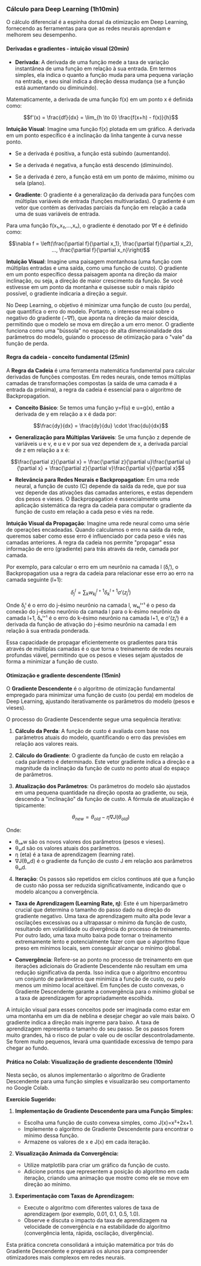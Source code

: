### Cálculo para Deep Learning (1h10min)

O cálculo diferencial é a espinha dorsal da otimização em Deep Learning, fornecendo as ferramentas para que as redes neurais aprendam e melhorem seu desempenho.

#### Derivadas e gradientes - intuição visual (20min)

- **Derivada**: A derivada de uma função mede a taxa de variação instantânea de uma função em relação à sua entrada. Em termos simples, ela indica o quanto a função muda para uma pequena variação na entrada, e seu sinal indica a direção dessa mudança (se a função está aumentando ou diminuindo).

Matematicamente, a derivada de uma função f(x) em um ponto x é definida como:

$$f'(x) = \frac{df}{dx} = \lim_{h \to 0} \frac{f(x+h) - f(x)}{h}$$

**Intuição Visual**: Imagine uma função f(x) plotada em um gráfico. A derivada em um ponto específico é a inclinação da linha tangente à curva nesse ponto.
- Se a derivada é positiva, a função está subindo (aumentando).
- Se a derivada é negativa, a função está descendo (diminuindo).
- Se a derivada é zero, a função está em um ponto de máximo, mínimo ou sela (plano).

- **Gradiente**: O gradiente é a generalização da derivada para funções com múltiplas variáveis de entrada (funções multivariadas). O gradiente é um vetor que contém as derivadas parciais da função em relação a cada uma de suas variáveis de entrada.

Para uma função f(x₁,x₂,...,xₙ), o gradiente é denotado por ∇f e é definido como:

$$\nabla f = \left(\frac{\partial f}{\partial x_1}, \frac{\partial f}{\partial x_2}, ..., \frac{\partial f}{\partial x_n}\right)$$

**Intuição Visual**: Imagine uma paisagem montanhosa (uma função com múltiplas entradas e uma saída, como uma função de custo). O gradiente em um ponto específico dessa paisagem aponta na direção da maior inclinação, ou seja, a direção de maior crescimento da função. Se você estivesse em um ponto da montanha e quisesse subir o mais rápido possível, o gradiente indicaria a direção a seguir.

No Deep Learning, o objetivo é minimizar uma função de custo (ou perda), que quantifica o erro do modelo. Portanto, o interesse recai sobre o negativo do gradiente (−∇f), que aponta na direção da maior descida, permitindo que o modelo se mova em direção a um erro menor. O gradiente funciona como uma "bússola" no espaço de alta dimensionalidade dos parâmetros do modelo, guiando o processo de otimização para o "vale" da função de perda.

#### Regra da cadeia - conceito fundamental (25min)

A **Regra da Cadeia** é uma ferramenta matemática fundamental para calcular derivadas de funções compostas. Em redes neurais, onde temos múltiplas camadas de transformações compostas (a saída de uma camada é a entrada da próxima), a regra da cadeia é essencial para o algoritmo de Backpropagation.

- **Conceito Básico**: Se temos uma função y=f(u) e u=g(x), então a derivada de y em relação a x é dada por:

$$\frac{dy}{dx} = \frac{dy}{du} \cdot \frac{du}{dx}$$

- **Generalização para Múltiplas Variáveis**: Se uma função z depende de variáveis u e v, e u e v por sua vez dependem de x, a derivada parcial de z em relação a x é:

$$\frac{\partial z}{\partial x} = \frac{\partial z}{\partial u}\frac{\partial u}{\partial x} + \frac{\partial z}{\partial v}\frac{\partial v}{\partial x}$$

- **Relevância para Redes Neurais e Backpropagation**: Em uma rede neural, a função de custo (C) depende da saída da rede, que por sua vez depende das ativações das camadas anteriores, e estas dependem dos pesos e vieses. O Backpropagation é essencialmente uma aplicação sistemática da regra da cadeia para computar o gradiente da função de custo em relação a cada peso e viés na rede.

**Intuição Visual da Propagação**: Imagine uma rede neural como uma série de operações encadeadas. Quando calculamos o erro na saída da rede, queremos saber como esse erro é influenciado por cada peso e viés nas camadas anteriores. A regra da cadeia nos permite "propagar" essa informação de erro (gradiente) para trás através da rede, camada por camada.

Por exemplo, para calcular o erro em um neurônio na camada l (δⱼˡ), o Backpropagation usa a regra da cadeia para relacionar esse erro ao erro na camada seguinte (l+1):

$$\delta_j^l = \sum_k w_{kj}^{l+1} \delta_k^{l+1} \sigma'(z_j^l)$$

Onde δⱼˡ é o erro do j-ésimo neurônio na camada l, wₖⱼˡ⁺¹ é o peso da conexão do j-ésimo neurônio da camada l para o k-ésimo neurônio da camada l+1, δₖˡ⁺¹ é o erro do k-ésimo neurônio na camada l+1, e σ'(zⱼˡ) é a derivada da função de ativação do j-ésimo neurônio na camada l em relação à sua entrada ponderada.

Essa capacidade de propagar eficientemente os gradientes para trás através de múltiplas camadas é o que torna o treinamento de redes neurais profundas viável, permitindo que os pesos e vieses sejam ajustados de forma a minimizar a função de custo.

#### Otimização e gradiente descendente (15min)

O **Gradiente Descendente** é o algoritmo de otimização fundamental empregado para minimizar uma função de custo (ou perda) em modelos de Deep Learning, ajustando iterativamente os parâmetros do modelo (pesos e vieses).

O processo do Gradiente Descendente segue uma sequência iterativa:

1. **Cálculo da Perda**: A função de custo é avaliada com base nos parâmetros atuais do modelo, quantificando o erro das previsões em relação aos valores reais.

2. **Cálculo do Gradiente**: O gradiente da função de custo em relação a cada parâmetro é determinado. Este vetor gradiente indica a direção e a magnitude da inclinação da função de custo no ponto atual do espaço de parâmetros.

3. **Atualização dos Parâmetros**: Os parâmetros do modelo são ajustados em uma pequena quantidade na direção oposta ao gradiente, ou seja, descendo a "inclinação" da função de custo. A fórmula de atualização é tipicamente:

$$\theta_{new} = \theta_{old} - \eta \nabla J(\theta_{old})$$

Onde:
- θₙₑw são os novos valores dos parâmetros (pesos e vieses).
- θₒₗd são os valores atuais dos parâmetros.
- η (eta) é a taxa de aprendizagem (learning rate).
- ∇J(θₒₗd) é o gradiente da função de custo J em relação aos parâmetros θₒₗd.

4. **Iteração**: Os passos são repetidos em ciclos contínuos até que a função de custo não possa ser reduzida significativamente, indicando que o modelo alcançou a convergência.

- **Taxa de Aprendizagem (Learning Rate, η)**: Este é um hiperparâmetro crucial que determina o tamanho do passo dado na direção do gradiente negativo. Uma taxa de aprendizagem muito alta pode levar a oscilações excessivas ou a ultrapassar o mínimo da função de custo, resultando em volatilidade ou divergência do processo de treinamento. Por outro lado, uma taxa muito baixa pode tornar o treinamento extremamente lento e potencialmente fazer com que o algoritmo fique preso em mínimos locais, sem conseguir alcançar o mínimo global.

- **Convergência**: Refere-se ao ponto no processo de treinamento em que iterações adicionais do Gradiente Descendente não resultam em uma redução significativa da perda. Isso indica que o algoritmo encontrou um conjunto de parâmetros que minimiza a função de custo, ou pelo menos um mínimo local aceitável. Em funções de custo convexas, o Gradiente Descendente garante a convergência para o mínimo global se a taxa de aprendizagem for apropriadamente escolhida.

A intuição visual para esses conceitos pode ser imaginada como estar em uma montanha em um dia de neblina e desejar chegar ao vale mais baixo. O gradiente indica a direção mais íngreme para baixo. A taxa de aprendizagem representa o tamanho do seu passo. Se os passos forem muito grandes, há o risco de pular o vale ou de oscilar descontroladamente. Se forem muito pequenos, levará uma quantidade excessiva de tempo para chegar ao fundo.

#### Prática no Colab: Visualização de gradiente descendente (10min)

Nesta seção, os alunos implementarão o algoritmo de Gradiente Descendente para uma função simples e visualizarão seu comportamento no Google Colab.

**Exercício Sugerido:**

1. **Implementação de Gradiente Descendente para uma Função Simples:**
   - Escolha uma função de custo convexa simples, como J(x)=x²+2x+1.
   - Implemente o algoritmo de Gradiente Descendente para encontrar o mínimo dessa função.
   - Armazene os valores de x e J(x) em cada iteração.

2. **Visualização Animada da Convergência:**
   - Utilize matplotlib para criar um gráfico da função de custo.
   - Adicione pontos que representem a posição do algoritmo em cada iteração, criando uma animação que mostre como ele se move em direção ao mínimo.

3. **Experimentação com Taxas de Aprendizagem:**
   - Execute o algoritmo com diferentes valores de taxa de aprendizagem (por exemplo, 0.01, 0.1, 0.5, 1.0).
   - Observe e discuta o impacto da taxa de aprendizagem na velocidade de convergência e na estabilidade do algoritmo (convergência lenta, rápida, oscilação, divergência).

Esta prática concreta consolidará a intuição matemática por trás do Gradiente Descendente e preparará os alunos para compreender otimizadores mais complexos em redes neurais.

